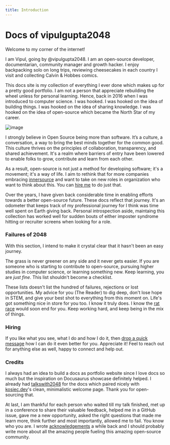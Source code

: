 ```yaml
---
title: Introduction
---
```


# Docs of vipulgupta2048

Welcome to my corner of the internet!
 
I am Vipul, going by @vipulgupta2048. I am an open-source developer, documentarian, community manager and growth hacker. I enjoy backpacking solo on long trips, reviewing cheesecakes in each country I visit and collecting Calvin & Hobbes comics. 

This docs site is my collection of everything I ever done which makes up for a pretty good portfolio. I am not a person that appreciate rebuilding the wheel unless for personal learning. Hence, back in 2016 when I was introduced to computer science. I was hooked. I was hooked on the idea of building things. I was hooked on the idea of sharing knowledge. I was hooked on the idea of open-source which became the North Star of my career.

![image](https://www.salesforce.com/content/dam/blogs/ca/Blog%20Posts/The%20Most%20Important%20Factors%20for%20Startup%20Success_Open%20Graph%20Image.png)

I strongly believe in Open Source being more than software. It’s a culture, a conversation, a way to bring the best minds together for the common good. This culture thrives on the principles of collaboration, transparency, and shared achievement. It's a realm where barriers of entry have been lowered to enable folks to grow, contribute and learn from each other. 

As a result, open-source is not just a method for developing software; it's a movement; it's a way of life. I aim to rethink that for more companies embracing [innersource](https://about.gitlab.com/topics/version-control/what-is-innersource/) and want to take on new roles in organization who want to think about this. You can [hire me](#hiring) to do just that.

Over the years, I have given back considerable time in enabling efforts towards a better open-source future. These docs reflect that journey. It's an odometer that keeps track of my professional journey for I think was time well spent on Earth giving back. Personal introspection aside, maintaing this collection has worked well for sudden bouts of either imposter syndrome hitting or recruiter screens when looking for a role.



### Failures of 2048

With this section, I intend to make it crystal clear that it hasn't been an easy journey. 

The grass is never greener on any side and it never gets easier. If you are someone who is starting to contribute to open-source, pursuing higher studies in computer science, or learning something new. Keep learning, you are *just fine*. This list shouldn't become a checklist. 

These lists doesn't list the hundred of failures, rejections or lost opportunities. My advice for you (The Reader) to dig deep, don't lose hope in STEM, and give your best shot to everything from this moment on. Life's got something nice in store for you too. I know it truly does. I know the [rat race](https://mixster.dev/2020/12/20/rat-race/) would soon end for you. Keep working hard, and keep being in the mix of things. 

### Hiring 

If you like what you see, what I do and how I do it, then [drop a quick message](mailto:vipulgupta2048@gmail.com) how I can do it even better for you. Appreciate it!
Feel to reach out for anything else as well, happy to connect and help out. 

### Credits

I always had an idea to build a docs as portfolio website since I love docs so much but the inspiration on Docusaurus showcase definitely helped. I already had [talkswith2048](https://github.com/vipulgupta2048/talkswith2048) for the docs which paired nicely with [kosiec.dev](https://kosiec.dev/)'s clean, minimalistic welcome page. Thank you for open-sourcing that. 

At last, I am thankful for each person who waited till my talk finished, met up in a conference to share their valuable feedback, helped me in a GitHub issue, gave me a new opportunity, asked the right questions that made me learn more, think further and most importantly, allowed me to fail. You know who you are. I wrote [acknowledgements](https://mixster.dev/2020/03/19/thankyou2020/#more-2367) a while back and I should probably write more about all the amazing people fueling this amazing open-source community.
